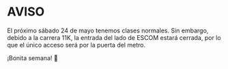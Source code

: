 # AVISO
El próximo sábado 24 de mayo tenemos clases normales. Sin embargo, debido a la carrera 11K, la entrada del lado de ESCOM estará cerrada, por lo que el único acceso será por la puerta del metro.

¡Bonita semana! 🤖